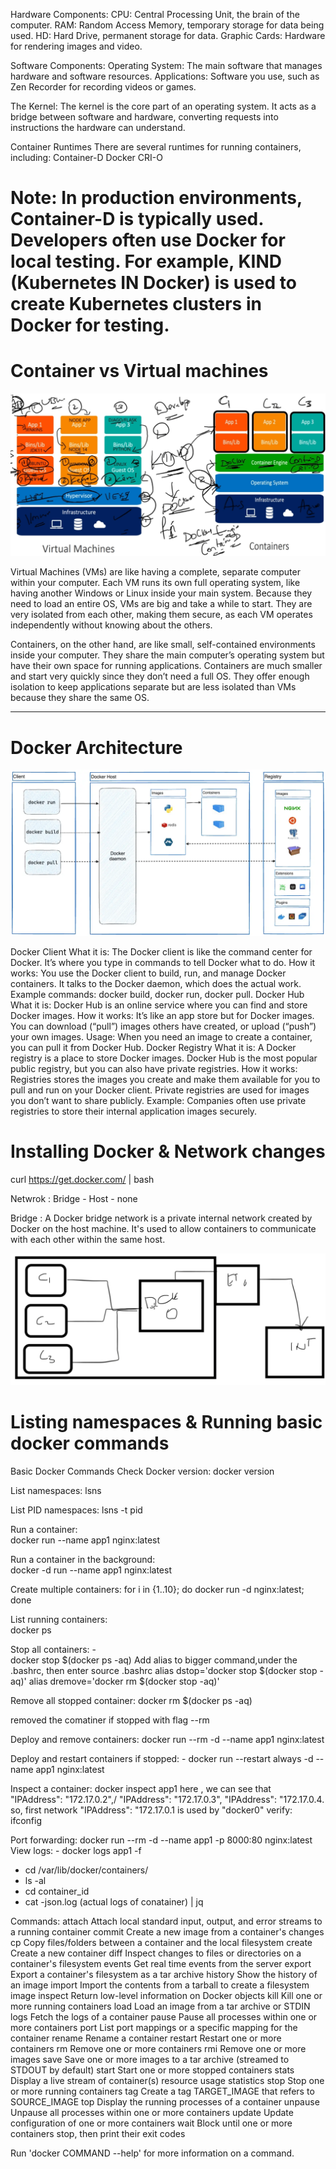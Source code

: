 

Hardware Components:
CPU: Central Processing Unit, the brain of the computer.
RAM: Random Access Memory, temporary storage for data being used.
HD: Hard Drive, permanent storage for data.
Graphic Cards: Hardware for rendering images and video.

Software Components:
Operating System: The main software that manages hardware and software resources.
Applications: Software you use, such as Zen Recorder for recording videos or games.

The Kernel:
The kernel is the core part of an operating system. It acts as a bridge between software and hardware, converting requests into instructions the hardware can understand.

Container Runtimes
There are several runtimes for running containers, including:
Container-D
Docker
CRI-O

# Note: In production environments, Container-D is typically used. Developers often use Docker for local testing. For example, KIND (Kubernetes IN Docker) is used to create Kubernetes clusters in Docker for testing.


# Container vs Virtual machines 

![Alt text](Docker_architecture.png)

Virtual Machines (VMs) are like having a complete, separate computer within your computer. Each VM runs its own full operating system, like having another Windows or Linux inside your main system. Because they need to load an entire OS, VMs are big and take a while to start. They are very isolated from each other, making them secure, as each VM operates independently without knowing about the others.

Containers, on the other hand, are like small, self-contained environments inside your computer. They share the main computer’s operating system but have their own space for running applications. Containers are much smaller and start very quickly since they don’t need a full OS. They offer enough isolation to keep applications separate but are less isolated than VMs because they share the same OS.

----

# Docker Architecture 

![Alt text](docker-architecture.png)

Docker Client
What it is: The Docker client is like the command center for Docker. It’s where you type in commands to tell Docker what to do.
How it works: You use the Docker client to build, run, and manage Docker containers. It talks to the Docker daemon, which does the actual work.
Example commands: docker build, docker run, docker pull.
Docker Hub
What it is: Docker Hub is an online service where you can find and store Docker images.
How it works: It’s like an app store but for Docker images. You can download (“pull”) images others have created, or upload (“push”) your own images.
Usage: When you need an image to create a container, you can pull it from Docker Hub.
Docker Registry
What it is: A Docker registry is a place to store Docker images. Docker Hub is the most popular public registry, but you can also have private registries.
How it works: Registries stores the images you create and make them available for you to pull and run on your Docker client. Private registries are used for images you don’t want to share publicly.
Example: Companies often use private registries to store their internal application images securely.

# Installing Docker & Network changes 

  curl https://get.docker.com/ | bash 

Netwrok : Bridge - Host - none

Bridge : A Docker bridge network is a private internal network created by Docker on the host machine. It's used to allow containers to communicate with each other within the same host.

![Alt text](341965063-09f22c6c-743a-480e-8e87-7156d090c65d.png)



# Listing namespaces & Running basic docker commands 

Basic Docker Commands 
Check Docker version:
  docker version

List namespaces:
  lsns

  List PID namespaces:
    lsns -t pid

Run a container:  
  docker run --name app1 nginx:latest

Run a container in the background:  
  docker -d run --name app1 nginx:latest

Create multiple containers: 
  for i in {1..10}; do docker run -d nginx:latest; done

List running containers:  
  docker ps

Stop all containers: -  
  docker stop $(docker ps -aq)
Add alias to bigger command,under the .bashrc, then enter source .bashrc
  alias dstop='docker stop $(docker stop -aq)' 
  alias dremove='docker rm $(docker stop -aq)'

Remove all stopped container:
  docker rm $(docker ps -aq)

removed the comatiner if stopped with flag --rm

Deploy and remove containers: 
  docker run --rm -d --name app1 nginx:latest

Deploy and restart containers if stopped: -
  docker run --restart always -d --name app1 nginx:latest

Inspect a container: docker inspect app1
    here , we can see that  "IPAddress": "172.17.0.2",/ "IPAddress": "172.17.0.3",  "IPAddress": "172.17.0.4. so, first network  "IPAddress": "172.17.0.1 is used by "docker0"
    verify: ifconfig

Port forwarding: docker run --rm -d --name app1 -p 8000:80 nginx:latest
View logs: -    docker logs app1 -f
  - cd  /var/lib/docker/containers/
  - ls -al
  - cd container_id
  - cat -json.log (actual logs of conatainer) | jq

Commands:
  attach      Attach local standard input, output, and error streams to a running container
  commit      Create a new image from a container's changes
  cp          Copy files/folders between a container and the local filesystem
  create      Create a new container
  diff        Inspect changes to files or directories on a container's filesystem
  events      Get real time events from the server
  export      Export a container's filesystem as a tar archive
  history     Show the history of an image
  import      Import the contents from a tarball to create a filesystem image
  inspect     Return low-level information on Docker objects
  kill        Kill one or more running containers
  load        Load an image from a tar archive or STDIN
  logs        Fetch the logs of a container
  pause       Pause all processes within one or more containers
  port        List port mappings or a specific mapping for the container
  rename      Rename a container
  restart     Restart one or more containers
  rm          Remove one or more containers
  rmi         Remove one or more images
  save        Save one or more images to a tar archive (streamed to STDOUT by default)
  start       Start one or more stopped containers
  stats       Display a live stream of container(s) resource usage statistics
  stop        Stop one or more running containers
  tag         Create a tag TARGET_IMAGE that refers to SOURCE_IMAGE
  top         Display the running processes of a container
  unpause     Unpause all processes within one or more containers
  update      Update configuration of one or more containers
  wait        Block until one or more containers stop, then print their exit codes

 Run 'docker COMMAND --help' for more information on a command. 
